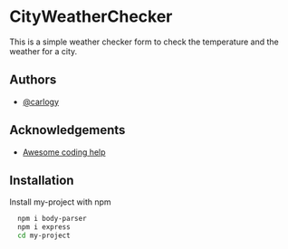 
# CityWeatherChecker

This is a simple weather checker form to check the temperature and the weather for a city. 


## Authors

- [@carlogy](https://www.github.com/carlogy)


## Acknowledgements

 - [Awesome coding help](https://github.com/appbrewery)


 


## Installation

Install my-project with npm

```bash
  npm i body-parser
  npm i express
  cd my-project
```
    

